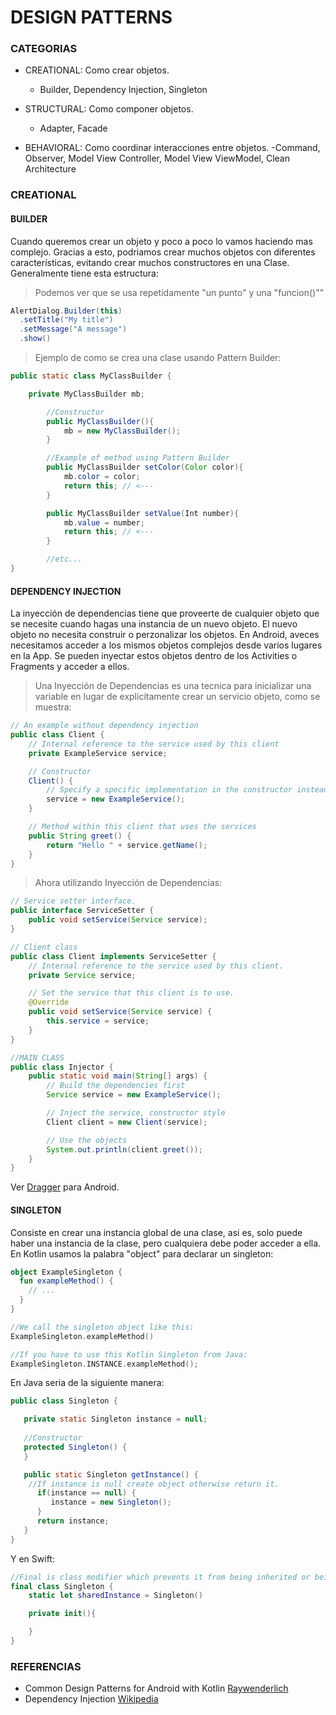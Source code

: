 # DESIGN PATTERNS #

### CATEGORIAS ###

* CREATIONAL: Como crear objetos.
	- Builder, Dependency Injection, Singleton

* STRUCTURAL: Como componer objetos.
	- Adapter, Facade

* BEHAVIORAL: Como coordinar interacciones entre objetos.
	-Command, Observer, Model View Controller, Model View ViewModel, Clean Architecture

### CREATIONAL ###
#### BUILDER ####
Cuando queremos crear un objeto y poco a poco lo vamos haciendo mas complejo.
Gracias a esto, podriamos crear muchos objetos con diferentes características, evitando crear muchos constructores en una Clase.
Generalmente tiene esta estructura:

>Podemos ver que se usa repetidamente "un punto" y una "funcion()""
```java
AlertDialog.Builder(this)
  .setTitle("My title")
  .setMessage("A message")
  .show()
```

>Ejemplo de como se crea una clase usando Pattern Builder:
```java
public static class MyClassBuilder {

	private MyClassBuilder mb;

		//Constructor
		public MyClassBuilder(){
			mb = new MyClassBuilder();
		}

		//Example of method using Pattern Builder
		public MyClassBuilder setColor(Color color){
			mb.color = color;
			return this; // <---
		}

		public MyClassBuilder setValue(Int number){
			mb.value = number;
			return this; // <---
		}

		//etc...
}
```

#### DEPENDENCY INJECTION ####
La inyección de dependencias tiene que proveerte de cualquier objeto que se necesite cuando hagas una instancia de un nuevo objeto.
El nuevo objeto no necesita construir o perzonalizar los objetos.
En Android, aveces necesitamos acceder a los mismos objetos complejos desde varios lugares en la App. Se pueden inyectar estos objetos dentro de los Activities o Fragments y acceder a ellos.

>Una Inyección de Dependencias es una tecnica para inicializar una variable en lugar de explicitamente crear un servicio objeto, como se muestra:
```java
// An example without dependency injection
public class Client {
    // Internal reference to the service used by this client
    private ExampleService service;

    // Constructor
    Client() {
        // Specify a specific implementation in the constructor instead of using dependency injection
        service = new ExampleService();
    }

    // Method within this client that uses the services
    public String greet() {
        return "Hello " + service.getName();
    }
}
```

>Ahora utilizando Inyección de Dependencias:
```java
// Service setter interface.
public interface ServiceSetter {
    public void setService(Service service);
}

// Client class
public class Client implements ServiceSetter {
    // Internal reference to the service used by this client.
    private Service service;

    // Set the service that this client is to use.
    @Override
    public void setService(Service service) {
        this.service = service;
    }
}

//MAIN CLASS
public class Injector {
    public static void main(String[] args) {
        // Build the dependencies first
        Service service = new ExampleService();

        // Inject the service, constructor style
        Client client = new Client(service);

        // Use the objects
        System.out.println(client.greet());
    }	
}
```
Ver [Dragger](https://google.github.io/dagger/android.html) para Android.


#### SINGLETON ####
Consiste en crear una instancia global de una clase, asi es, solo puede haber una instancia de la clase, pero cualquiera debe poder acceder a ella.
En Kotlin usamos la palabra "object" para declarar un singleton:

```kotlin
object ExampleSingleton {
  fun exampleMethod() {
    // ...
  }
}

//We call the singleton object like this:
ExampleSingleton.exampleMethod()

//If you have to use this Kotlin Singleton from Java:
ExampleSingleton.INSTANCE.exampleMethod();
```

En Java seria de la siguiente manera:
```Java
public class Singleton {

   private static Singleton instance = null;
  
   //Constructor
   protected Singleton() {
   }

   public static Singleton getInstance() {
   	//If instance is null create object otherwise return it.
      if(instance == null) {
         instance = new Singleton();
      }
      return instance;
   }
}
```

Y en Swift:

```Swift
//Final is class modifier which prevents it from being inherited or being overridden.
final class Singleton {
    static let sharedInstance = Singleton()

    private init(){

    }
}
```


### REFERENCIAS ###
* Common Design Patterns for Android with Kotlin [Raywenderlich](https://www.raywenderlich.com/168038/common-design-patterns-android-kotlin)
* Dependency Injection [Wikipedia](https://en.wikipedia.org/wiki/Dependency_injection)














